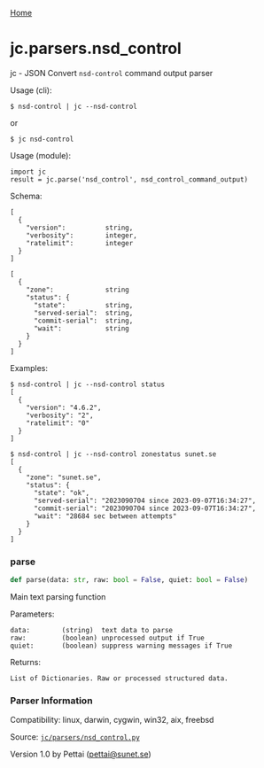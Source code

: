 [Home](https://kellyjonbrazil.github.io/jc/)
<a id="jc.parsers.nsd_control"></a>

# jc.parsers.nsd\_control

jc - JSON Convert `nsd-control` command output parser

Usage (cli):

    $ nsd-control | jc --nsd-control

or

    $ jc nsd-control

Usage (module):

    import jc
    result = jc.parse('nsd_control', nsd_control_command_output)

Schema:

    [
      {
        "version":          string,
        "verbosity":        integer,
        "ratelimit":        integer
      }
    ]

    [
      {
        "zone":             string
        "status": {
          "state":          string,
          "served-serial":  string,
          "commit-serial":  string,
          "wait":           string
        }
      }
    ]

Examples:

    $ nsd-control | jc --nsd-control status
    [
      {
        "version": "4.6.2",
        "verbosity": "2",
        "ratelimit": "0"
      }
    ]

    $ nsd-control | jc --nsd-control zonestatus sunet.se
    [
      {
        "zone": "sunet.se",
        "status": {
          "state": "ok",
          "served-serial": "2023090704 since 2023-09-07T16:34:27",
          "commit-serial": "2023090704 since 2023-09-07T16:34:27",
          "wait": "28684 sec between attempts"
        }
      }
    ]

<a id="jc.parsers.nsd_control.parse"></a>

### parse

```python
def parse(data: str, raw: bool = False, quiet: bool = False)
```

Main text parsing function

Parameters:

    data:        (string)  text data to parse
    raw:         (boolean) unprocessed output if True
    quiet:       (boolean) suppress warning messages if True

Returns:

    List of Dictionaries. Raw or processed structured data.

### Parser Information
Compatibility:  linux, darwin, cygwin, win32, aix, freebsd

Source: [`jc/parsers/nsd_control.py`](https://github.com/kellyjonbrazil/jc/blob/master/jc/parsers/nsd_control.py)

Version 1.0 by Pettai (pettai@sunet.se)
